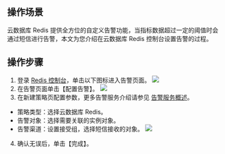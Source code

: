 ## 操作场景
云数据库 Redis 提供全方位的自定义告警功能，当指标数据超过一定的阈值时会通过短信进行告警，本文为您介绍在云数据库 Redis 控制台设置告警的过程。

## 操作步骤
1. 登录 [Redis 控制台](https://console.cloud.tencent.com/redis)，单击以下图标进入告警页面。
![](https://main.qcloudimg.com/raw/ac8d4f15c81b4d39411f47f99a9fd3dc.png)
2. 在告警页面单击【配置告警】。
![](https://main.qcloudimg.com/raw/256855352c13bcca7ad5e21ab18304e8.png)
3. 在新建策略页配置参数，更多告警服务介绍请参见 [告警服务概述](https://cloud.tencent.com/document/product/248/6126)。
 - 策略类型：选择云数据库 Redis。
 - 告警对象：选择需要关联的实例对象。
 - 告警渠道：设置接受组，选择短信接收的对象。
![](https://main.qcloudimg.com/raw/09bbe7a937f717511e99062f52ea9024.jpg)
4. 确认无误后，单击【完成】。

